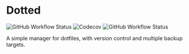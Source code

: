 # Dotted

![GitHub Workflow Status](https://img.shields.io/github/workflow/status/RedDocMD/dotted/Go?style=for-the-badge)
![Codecov](https://img.shields.io/codecov/c/github/RedDocMD/dotted?style=for-the-badge&token=EN0LEIH28W)
![GitHub Workflow Status](https://img.shields.io/github/workflow/status/RedDocMD/dotted/Gosec?label=Gosec&style=for-the-badge)

A simple manager for dotfiles, with version control and multiple backup targets.